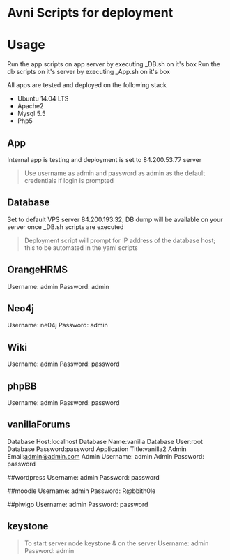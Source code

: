 # Avni Scripts for deployment

# Usage
Run the app scripts on app server by executing <App Name>_DB.sh on it's box
Run the db scripts on it's server by executing <App Name>_App.sh on it's box

All apps are tested and deployed on the following stack
* Ubuntu 14.04 LTS
* Apache2
* Mysql 5.5
* Php5

## App
Internal app is testing and deployment is set to 84.200.53.77 server
> Use username as admin and password as admin as the default credentials if login is prompted

## Database
Set to default VPS server 84.200.193.32, DB dump will be available on your server once <App Name>_DB.sh scripts are executed

> Deployment script will prompt for IP address of the database host; this to be automated in the yaml scripts

## OrangeHRMS
Username: admin
Password: admin

## Neo4j
Username: ne04j
Password: admin

## Wiki
Username: admin
Password: password

## phpBB
Username: admin
Password: password

## vanillaForums
Database Host:localhost
Database Name:vanilla
Database User:root
Database Password:password
Application Title:vanilla2
Admin Email:admin@admin.com
Admin Username: admin
Admin Password: password

##wordpress
Username: admin
Password: password

##moodle
Username: admin
Password: R@bbith0le

##piwigo
Username: admin
Password: password


## keystone
> To start server node keystone & on the server
Username: admin
Password: admin

